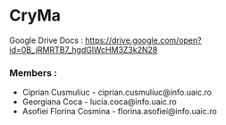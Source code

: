 # CryMa 

Google Drive Docs : https://drive.google.com/open?id=0B_jRMRTB7_hgdGlWcHM3Z3k2N28

<h3>Members :</h3>

<ul>
  <li>Ciprian Cusmuliuc - ciprian.cusmuliuc@info.uaic.ro </li>
  <li>Georgiana Coca - lucia.coca@info.uaic.ro</li>
  <li>Asofiei Florina Cosmina - florina.asofiei@info.uaic.ro</li>
</ul>
